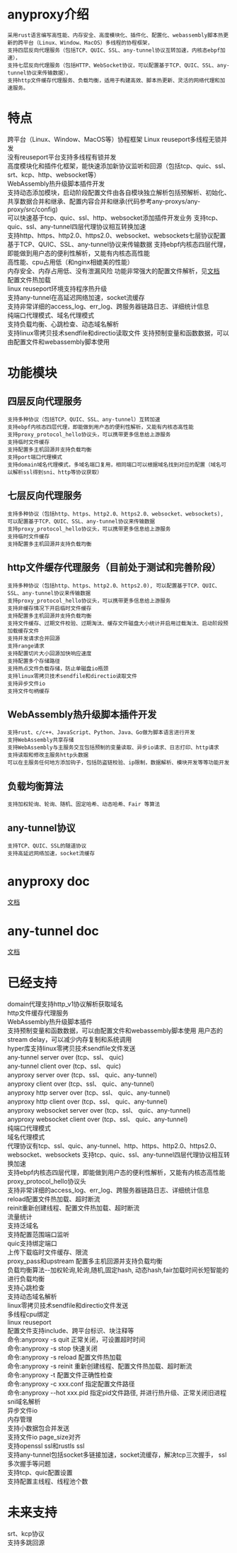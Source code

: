 # anyproxy介绍
```
采用rust语言编写高性能、内存安全、高度模块化、插件化、配置化、webassembly脚本热更新的跨平台（Linux、Window、MacOS）多线程的协程框架，
支持四层反向代理服务（包括TCP、QUIC、SSL、any-tunnel协议互转加速，内核态ebpf加速），
支持七层反向代理服务（包括HTTP、WebSocket协议，可以配置基于TCP、QUIC、SSL、any-tunnel协议来传输数据），
支持http文件缓存代理服务、负载均衡，适用于构建高效、脚本热更新、灵活的网络代理和加速服务。
```
# 特点
跨平台（Linux、Window、MacOS等）协程框架
Linux reuseport多线程无锁并发  
没有reuseport平台支持多线程有锁并发  
高度模块化和插件化框架，能快速添加新协议监听和回源（包括tcp、quic、ssl、srt、kcp、http、websocket等）   
WebAssembly热升级脚本插件开发   
支持动态添加模块，启动阶段配置文件由各自模块独立解析包括预解析、初始化、共享数据合并和继承、配置内容合并和继承(代码参考any-proxys/any-proxy/src/config)        
可以快速基于tcp、quic、ssl、http、websocket添加插件开发业务
支持tcp、quic、ssl、any-tunnel四层代理协议相互转换加速  
支持http、https、http2.0、https2.0、websocket、websockets七层协议配置基于TCP、QUIC、SSL、any-tunnel协议来传输数据
支持ebpf内核态四层代理，即能做到用户态的便利性解析，又能有内核态高性能    
高性能、cpu占用低（和nginx相媲美的性能）    
内存安全、内存占用低、没有泄漏风险
功能非常强大的配置文件解析，见[文档](https://github.com/yefy/any-proxys/blob/main/any-proxy/doc/%E9%85%8D%E7%BD%AE%E6%96%87%E4%BB%B6%E7%BB%93%E6%9E%84.md)   
配置文件热加载  
linux reuseport环境支持程序热升级    
支持any-tunnel在高延迟网络加速，socket流缓存    
支持非常详细的access_log、err_log、跨服务器链路日志、详细统计信息     
纯端口代理模式、域名代理模式  
支持负载均衡、心跳检查、动态域名解析  
支持linux零拷贝技术sendfile和directio读取文件
支持预制变量和函数数据，可以由配置文件和webassembly脚本使用
# 功能模块 
## 四层反向代理服务
```
支持多种协议（包括TCP、QUIC、SSL、any-tunnel）互转加速
支持ebpf内核态四层代理，即能做到用户态的便利性解析，又能有内核态高性能
支持proxy_protocol_hello协议头，可以携带更多信息给上游服务
支持临时文件缓存
支持配置多主机回源并支持负载均衡
支持port端口代理模式
支持domain域名代理模式，多域名端口复用，相同端口可以根据域名找到对应的配置（域名可以解析ssl得到sni、http等协议获取）
```
## 七层反向代理服务
```
支持多种协议（包括http、https、http2.0、https2.0、websocket、websockets), 可以配置基于TCP、QUIC、SSL、any-tunnel协议来传输数据
支持proxy_protocol_hello协议头，可以携带更多信息给上游服务
支持临时文件缓存
支持配置多主机回源并支持负载均衡
```
## http文件缓存代理服务（目前处于测试和完善阶段）
```
支持多种协议（包括http、https、http2.0、https2.0), 可以配置基于TCP、QUIC、SSL、any-tunnel协议来传输数据
支持proxy_protocol_hello协议头，可以携带更多信息给上游服务
支持非缓存情况下开启临时文件缓存
支持配置多主机回源并支持负载均衡
支持文件缓存、过期文件校验、过期淘汰、缓存文件磁盘大小统计并启用过载淘汰、启动阶段预加载缓存文件
支持并发请求合并回源
支持range请求
支持配置切片大小回源加快响应速度
支持配置多个存储路径
支持热点文件负载存储，防止单磁盘io瓶颈
支持linux零拷贝技术sendfile和directio读取文件
支持异步文件io
支持文件句柄缓存
```
## WebAssembly热升级脚本插件开发
```
支持rust、c/c++、JavaScript、Python、Java、Go做为脚本语言进行开发
支持WebAssembly共享存储
支持WebAssembly与主服务交互包括预制的变量读取、异步io请求、日志打印、http请求
支持读取和修改主服务http头数据
可以在主服务任何地方添加钩子，包括防盗链校验、ip限制，数据解析、模块开发等等功能开发
```
## 负载均衡算法
```
支持加权轮询、轮询、随机、固定哈希、动态哈希、Fair 等算法
```
## any-tunnel协议
```
支持TCP、QUIC、SSL的隧道协议
支持高延迟网络加速，socket流缓存    
```
# anyproxy doc
[文档](https://github.com/yefy/any-proxys/tree/main/any-proxy/doc)
# any-tunnel doc
[文档](https://github.com/yefy/any-proxys/blob/main/any-tunnel/README.md)
# 已经支持
domain代理支持http_v1协议解析获取域名  
http文件缓存代理服务  
WebAssembly热升级脚本插件  
支持预制变量和函数数据，可以由配置文件和webassembly脚本使用
用户态的stream delay，可以减少内存复制和系统调用    
hyper库支持linux零拷贝技术sendfile文件发送  
any-tunnel server over (tcp、ssl、 quic)  
any-tunnel client over (tcp、ssl、 quic)  
anyproxy server over (tcp、ssl、 quic、any-tunnel)   
anyproxy client over (tcp、ssl、 quic、any-tunnel)   
anyproxy http server over (tcp、ssl、 quic、any-tunnel)    
anyproxy http client over (tcp、ssl、 quic、any-tunnel)  
anyproxy websocket server over (tcp、ssl、 quic、any-tunnel)   
anyproxy websocket client over (tcp、ssl、 quic、any-tunnel)  
纯端口代理模式   
域名代理模式   
代理协议有tcp、ssl、quic、any-tunnel、http、https、http2.0、https2.0、websocket、websockets
支持tcp、quic、ssl、any-tunnel四层代理协议相互转换加速  
支持ebpf内核态四层代理，即能做到用户态的便利性解析，又能有内核态高性能   
proxy_protocol_hello协议头    
支持非常详细的access_log、err_log、跨服务器链路日志、详细统计信息   
reload配置文件热加载、超时断流   
reinit重新创建线程、配置文件热加载、超时断流    
流量统计  
支持泛域名  
支持配置范围端口监听   
quic支持绑定端口  
上传下载临时文件缓存、限流  
proxy_pass和upstream 配置多主机回源并支持负载均衡  
负载均衡算法--加权轮询,轮询,随机,固定hash, 动态hash,fair加载时间长短智能的进行负载均衡   
支持心跳检查  
支持动态域名解析  
linux零拷贝技术sendfile和directio文件发送  
多线程cpu绑定  
linux reuseport  
配置文件支持include、跨平台标识、块注释等    
命令:anyproxy -s quit 正常关闭，可设置超时时间  
命令:anyproxy -s stop 快速关闭  
命令:anyproxy -s reload 配置文件热加载  
命令:anyproxy -s reinit 重新创建线程、配置文件热加载、超时断流    
命令:anyproxy -t 配置文件正确性检查  
命令:anyproxy -c xxx.conf 指定配置文件路径  
命令:anyproxy --hot xxx.pid 指定pid文件路径, 并进行热升级、正常关闭旧进程  
sni域名解析  
异步文件io  
内存管理  
支持小数据包合并发送  
支持文件io page_size对齐  
支持openssl ssl和rustls ssl  
支持any-tunnel包括socket多链接加速，socket流缓存，解决tcp三次握手， ssl多次握手等问题  
支持tcp、quic配置设置  
支持配置主线程、线程池个数  
# 未来支持
srt、kcp协议  
支持多跳回源  
